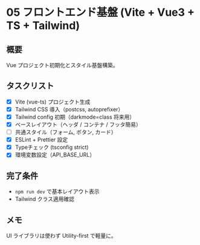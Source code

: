 # 05 フロントエンド基盤 (Vite + Vue3 + TS + Tailwind)

## 概要
Vue プロジェクト初期化とスタイル基盤構築。

## タスクリスト
- [x] Vite (vue-ts) プロジェクト生成
- [x] Tailwind CSS 導入（postcss, autoprefixer）
- [x] Tailwind config 初期（darkmode=class 将来用）
- [x] ベースレイアウト（ヘッダ / コンテナ / フッタ簡易）
- [ ] 共通スタイル（フォーム, ボタン, カード）
- [x] ESLint + Prettier 設定
- [x] Typeチェック (tsconfig strict)
- [x] 環境変数設定（API_BASE_URL）

## 完了条件
- `npm run dev` で基本レイアウト表示
- Tailwind クラス適用確認

## メモ
UI ライブラリは使わず Utility-first で軽量に。
